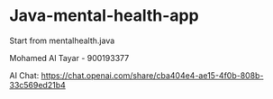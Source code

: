 # Java-mental-health-app

Start from mentalhealth.java

Mohamed Al Tayar - 900193377

AI Chat: https://chat.openai.com/share/cba404e4-ae15-4f0b-808b-33c569ed21b4
